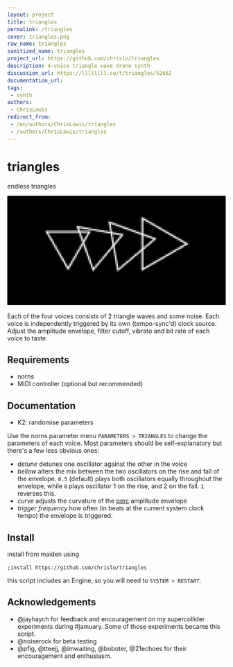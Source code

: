 ```yaml
---
layout: project
title: triangles
permalink: /triangles
cover: triangles.png
raw_name: triangles
sanitized_name: triangles
project_url: https://github.com/chrislo/triangles
description: 4-voice triangle wave drone synth
discussion_url: https://llllllll.co/t/triangles/52662
documentation_url: 
tags:
 - synth
authors:
 - ChrisLowis
redirect_from:
 - /en/authors/ChrisLowis/triangles
 - /authors/ChrisLowis/triangles
---
```

# triangles

endless triangles

![screenshot of triangles](https://raw.githubusercontent.com/chrislo/triangles/HEAD/img/triangles.png)

Each of the four voices consists of 2 triangle waves and some noise. Each voice is independently triggered by its own (tempo-sync'd) clock source. Adjust the amplitude envelope, filter cutoff, vibrato and bit rate of each voice to taste.

## Requirements

- norns
- MIDI controller (optional but recommended)

## Documentation

- K2: randomise parameters

Use the norns parameter menu `PARAMETERS > TRIANGLES` to change the parameters of each voice. Most parameters should be self-explanatory but there's a few less obvious ones:

- *detune* detunes one oscillator against the other in the voice
- *bellow* alters the mix between the two oscillators on the rise and fall of the envelope. `0.5` (default) plays both oscillators equally throughout the envelope, while `0` plays oscillator 1 on the rise, and 2 on the fall. `1` reverses this.
- *curve* adjusts the curvature of the [perc](https://doc.sccode.org/Classes/Env.html#*perc) amplitude envelope
- *trigger frequency* how often (in beats at the current system clock tempo) the envelope is triggered.

## Install

install from maiden using

```
;install https://github.com/chrislo/triangles
```

this script includes an Engine, so you will need to `SYSTEM > RESTART`.

## Acknowledgements

- @jayhaych for feedback and encouragement on my supercollider experiments during #jamuary. Some of those experiments became this script.
- @noiserock for beta testing
- @pfig, @tteejj, @imwaiting, @boboter, @21echoes for their encouragement and enthusiasm.
